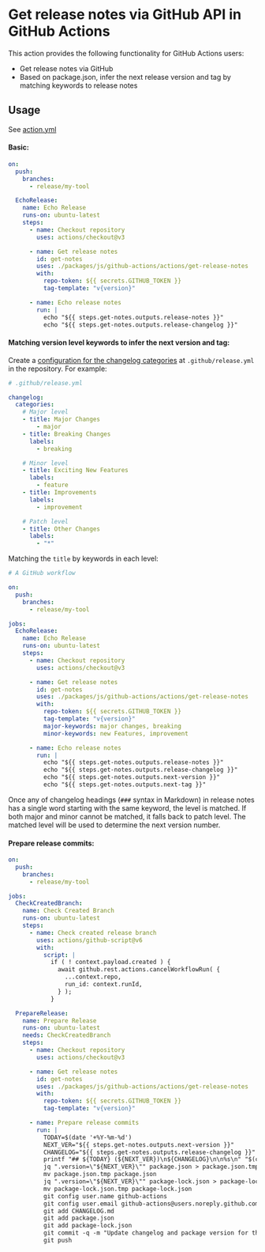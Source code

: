 # Get release notes via GitHub API in GitHub Actions

This action provides the following functionality for GitHub Actions users:

- Get release notes via GitHub
- Based on package.json, infer the next release version and tag by matching keywords to release notes

## Usage

See [action.yml](action.yml)

#### Basic:

```yaml
on:
  push:
    branches:
      - release/my-tool

  EchoRelease:
    name: Echo Release
    runs-on: ubuntu-latest
    steps:
      - name: Checkout repository
        uses: actions/checkout@v3

      - name: Get release notes
        id: get-notes
        uses: ./packages/js/github-actions/actions/get-release-notes
        with:
          repo-token: ${{ secrets.GITHUB_TOKEN }}
          tag-template: "v{version}"

      - name: Echo release notes
        run: |
          echo "${{ steps.get-notes.outputs.release-notes }}"
          echo "${{ steps.get-notes.outputs.release-changelog }}"
```

#### Matching version level keywords to infer the next version and tag:

Create a [configuration for the changelog categories](https://docs.github.com/en/repositories/releasing-projects-on-github/automatically-generated-release-notes#configuring-automatically-generated-release-notes) at `.github/release.yml` in the repository. For example:

```yaml
# .github/release.yml

changelog:
  categories:
    # Major level
    - title: Major Changes
        - major
    - title: Breaking Changes
      labels:
        - breaking

    # Minor level
    - title: Exciting New Features
      labels:
        - feature
    - title: Improvements
      labels:
        - improvement

    # Patch level
    - title: Other Changes
      labels:
        - "*"
```

Matching the `title` by keywords in each level:

```yaml
# A GitHub workflow

on:
  push:
    branches:
      - release/my-tool

jobs:
  EchoRelease:
    name: Echo Release
    runs-on: ubuntu-latest
    steps:
      - name: Checkout repository
        uses: actions/checkout@v3

      - name: Get release notes
        id: get-notes
        uses: ./packages/js/github-actions/actions/get-release-notes
        with:
          repo-token: ${{ secrets.GITHUB_TOKEN }}
          tag-template: "v{version}"
          major-keywords: major changes, breaking
          minor-keywords: new Features, improvement

      - name: Echo release notes
        run: |
          echo "${{ steps.get-notes.outputs.release-notes }}"
          echo "${{ steps.get-notes.outputs.release-changelog }}"
          echo "${{ steps.get-notes.outputs.next-version }}"
          echo "${{ steps.get-notes.outputs.next-tag }}"
```

Once any of changelog headings (`###` syntax in Markdown) in release notes has a single word starting with the same keyword, the level is matched. If both major and minor cannot be matched, it falls back to patch level. The matched level will be used to determine the next version number.

#### Prepare release commits:

```yaml
on:
  push:
    branches:
      - release/my-tool

jobs:
  CheckCreatedBranch:
    name: Check Created Branch
    runs-on: ubuntu-latest
    steps:
      - name: Check created release branch
        uses: actions/github-script@v6
        with:
          script: |
            if ( ! context.payload.created ) {
              await github.rest.actions.cancelWorkflowRun( {
                ...context.repo,
                run_id: context.runId,
              } );
            }

  PrepareRelease:
    name: Prepare Release
    runs-on: ubuntu-latest
    needs: CheckCreatedBranch
    steps:
      - name: Checkout repository
        uses: actions/checkout@v3

      - name: Get release notes
        id: get-notes
        uses: ./packages/js/github-actions/actions/get-release-notes
        with:
          repo-token: ${{ secrets.GITHUB_TOKEN }}
          tag-template: "v{version}"

      - name: Prepare release commits
        run: |
          TODAY=$(date '+%Y-%m-%d')
          NEXT_VER="${{ steps.get-notes.outputs.next-version }}"
          CHANGELOG="${{ steps.get-notes.outputs.release-changelog }}"
          printf "## ${TODAY} (${NEXT_VER})\n${CHANGELOG}\n\n%s\n" "$(cat CHANGELOG.md)" > CHANGELOG.md
          jq ".version=\"${NEXT_VER}\"" package.json > package.json.tmp
          mv package.json.tmp package.json
          jq ".version=\"${NEXT_VER}\"" package-lock.json > package-lock.json.tmp
          mv package-lock.json.tmp package-lock.json
          git config user.name github-actions
          git config user.email github-actions@users.noreply.github.com
          git add CHANGELOG.md
          git add package.json
          git add package-lock.json
          git commit -q -m "Update changelog and package version for the ${{ steps.get-notes.outputs.next-tag }} release."
          git push
```
